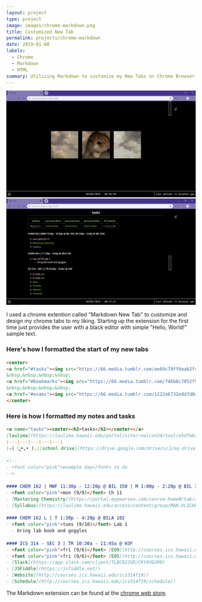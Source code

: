 ```yaml
---
layout: project
type: project
image: images/chrome-markdown.png
title: Customized New Tab
permalink: projects/chrome-markdown
date: 2019-01-08
labels:
  - Chrome
  - Markdown
  - HTML
summary: Utilizing Markdown to customize my New Tabs on Chrome Browser.
---
```


<img class="ui image" src="/images/tab-start.png">

<img class="ui image" src="/images/tab-tasks.png">

I used a chrome extention called "Markdown New Tab" to customize and design my chrome tabs to my liking. Starting up the extension for the first time just provides the user with a black editor with simple "Hello, World!" sample text.

### Here's how I formatted the start of my new tabs
```HTML
<center>
<a href="#tasks"><img src="https://66.media.tumblr.com/ae69c79ff6eab2f43fd6e228aa69de3a/tumblr_nj3u85wrej1s43atqo1_1280.jpg" width="20%"></a>
&nbsp;&nbsp;&nbsp;&nbsp;
<a href="#bookmarks"><img src="https://66.media.tumblr.com/746b0c7052f9dd6271b1e38f14df5b56/tumblr_p80v5q2GKH1wuqo58o1_1280.png" width="20.33%"></a>
&nbsp;&nbsp;&nbsp;&nbsp;
<a href="#exams"><img src="https://66.media.tumblr.com/1222e6732edd7d0aa38f82a8e56be300/tumblr_nj3u85wrej1s43atqo2_1280.jpg" width="20%"></a>
</center>
```

### Here is how I formatted my notes and tasks
```Markdown
<a name="tasks"><center><h2>tasks</h2></center></a>
[laulima](https://laulima.hawaii.edu/portal/site/~nalcan24/tool/e5dfa6a1-4c9e-48c7-a9af-0f5c362b1ba4?panel=Main) | [personal drive](https://drive.google.com/drive/u/0/my-drive) | [personal docs](https://docs.google.com/document/u/0/) | [personal slides](https://docs.google.com/presentation/u/0/) | [fof website](https://fofatuhm.wixsite.com/home)
|---|---|---|---|---|
|✧( ु•⌄• )◞|[school drive](https://drive.google.com/drive/u/1/my-drive)|[school docs](https://docs.google.com/document/u/1/)|[school slides](https://docs.google.com/presentation/u/1/)|◟( •⌄• ू )✧|

<!--
- <font color="pink">example day</font> to do
-->

#### CHEM 162 | MWF 11:30p - 12:20p @ BIL 150 | M 1:00p - 2:20p @ BIL 341C
- <font color="pink">mon (9/9)</font> Ch 11
- [Mastering Chemistry](https://portal.mypearson.com/course-home#/tab/active)
- [Syllabus](https://laulima.hawaii.edu/access/content/group/MAN.XLSCHEM16271kg.202010/Fall%202019%20Chem%20162%20Syllabus%20Gary.pdf)

#### CHEM 162 L | T 1:30p - 4:20p @ BILA 102
- <font color="pink">tues (9/10)</font> Lab 1
  - bring lab book and goggles

#### ICS 314 - SEC 3 | TR 10:30a - 11:45a @ H3F
- <font color="pink">fri (9/6)</font> [E09](http://courses.ics.hawaii.edu/ics314f19/morea/javascript-1/experience-javascript-1-technical-essay.html)
- <font color="pink">fri (9/6)</font> [E05](http://courses.ics.hawaii.edu/ics314f19/morea/professional-persona/experience-a-professional-portfolio.html)
- [Slack](https://app.slack.com/client/TLBCR22VD/CKY4YGU90)
- [JSFiddle](https://jsfiddle.net/)
- [Website](http://courses.ics.hawaii.edu/ics314f19/)
- [Schedule](http://courses.ics.hawaii.edu/ics314f19/schedule/)
```

The Markdown extension can be found at the [chrome web store](https://chrome.google.com/webstore/detail/markdown-new-tab/demppioeofcekpjcnlkmdjbabifjnokj?hl=en-GB).

